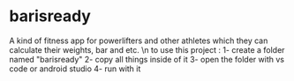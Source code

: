 # barisready 
 A kind of fitness app for powerlifters and other athletes which they can calculate their weights, bar and etc. \n
 to use this project : 
 1- create a folder named "barisready"
 2- copy all things inside of it
 3- open the folder with vs code or android studio
 4- run with it
